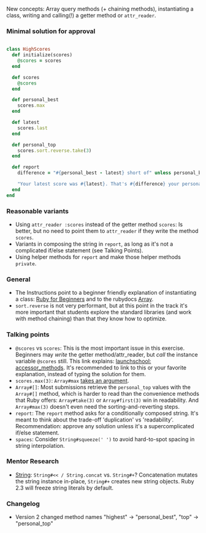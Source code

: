 New concepts: Array query methods (+ chaining methods), instantiating a class, writing and calling(!) a getter method or `attr_reader`.

### Minimal solution for approval

```ruby

class HighScores
  def initialize(scores)
    @scores = scores
  end

  def scores
    @scores
  end

  def personal_best
    scores.max
  end

  def latest
    scores.last
  end

  def personal_top
    scores.sort.reverse.take(3) 
  end

  def report
    difference = "#{personal_best - latest} short of" unless personal_best == latest

    "Your latest score was #{latest}. That's #{difference} your personal best!".squeeze(' ')
  end
end

```
### Reasonable variants
 - Using `attr_reader :scores` instead of the getter method `scores`: Is better, but no need to point them to `attr_reader` if they write the method `scores`. 
 - Variants in composing the string in `report`, as long as it's not a complicated if/else statement (see Talking Points).
 - Using helper methods for `report` and make those helper methods `private`.

### General 
- The Instructions point to a beginner friendly explanation of instantiating a class: 
[Ruby for Beginners](http://ruby-for-beginners.rubymonstas.org/writing_classes/initializers.html)
and to the rubydocs [Array](https://ruby-doc.org/core/Array.html). 
- `sort.reverse` is not very performant, but at this point in the track it's more important that students explore the 
standard libraries (and work with method chaining) than that they know how to optimize.

### Talking points
- `@scores` vs `scores`: This is the most important issue in this exercise. Beginners may _write_ the getter method/attr_reader, but _call_ the instance variable `@scores` still.
This link explains: [launchschool: accessor_methods](https://launchschool.com/books/oo_ruby/read/classes_and_objects_part1#accessormethods). It's recommended to link to this or your favorite explanation, instead of typing the solution for them. 
- `scores.max(3)`: `Array#max` [takes an argument](https://ruby-doc.org/core/Array.html#method-i-max).
- `Array#[]`: Most submissions retrieve the `personal_top` values with the `Array#[]` method, which is harder to read than the convenience methods that Ruby offers: `Array#take(3)` or `Array#first(3)` win in readability. And `Array#max(3)` doesn't even need the sorting-and-reverting steps. 
- `report`: The `report` method asks for a conditionally composed string. It's meant to think about the trade-off 'duplication' vs 'readability'. Recommendation: approve any solution unless it's a supercomplicated if/else statement. 
- `spaces`: Consider `String#squeeze(' ')` to avoid hard-to-spot spacing in string interpolation. 

### Mentor Research
- [String](https://ruby-doc.org/core/String.html): `String#<< / String.concat` vs. `String#+`? 
Concatenation mutates the string instance in-place, `String#+` creates new string objects.
Ruby 2.3 will freeze string literals by default.

### Changelog
- Version 2 changed method names "highest" -> "personal_best", "top" -> "personal_top"
